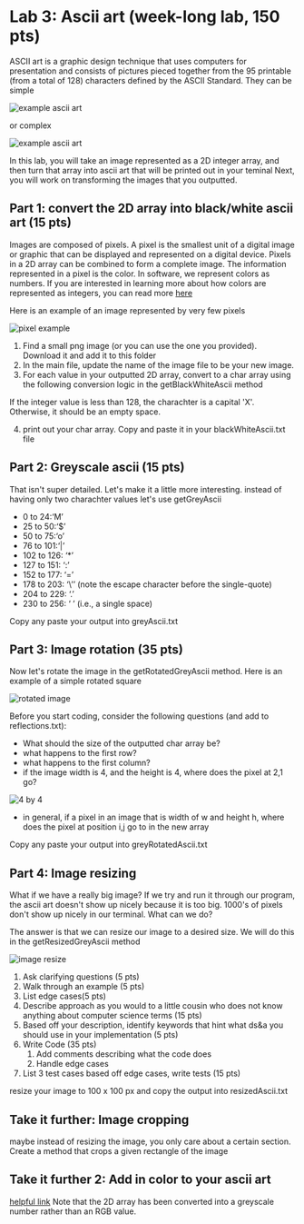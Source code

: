 # Lab 3: Ascii art (week-long lab, 150 pts)

ASCII art is a graphic design technique that uses computers for presentation and consists of pictures pieced together from the 95 printable 
(from a total of 128) characters defined by the ASCII Standard. 
They can be simple


![example ascii art](https://i.pinimg.com/236x/41/9a/b2/419ab2116c5c218a3fb6adaf3e8e8400--ascii-art-keyboard.jpg)


or complex


![example ascii art](https://pbs.twimg.com/media/CIdWGtFWwAAlBu5.png)

In this lab, you will take an image represented as a 2D integer array, and then turn that array into ascii art that will be printed out in your teminal
Next, you will work on transforming the images that you outputted.

## Part 1: convert the 2D array into black/white ascii art (15 pts)

Images are composed of pixels. A pixel is the smallest unit of a digital image or graphic that can be displayed and represented on a digital device.
Pixels in a 2D array can be combined to form a complete image. The information represented in a pixel is the color. In software, we represent colors as numbers.
If you are interested in learning more about how colors are represented as integers, you can read more [here](https://web.stanford.edu/class/cs101/image-1-introduction.html)

Here is an example of an image represented by very few pixels


![pixel example](https://encrypted-tbn0.gstatic.com/images?q=tbn:ANd9GcTw3wwImjNFJTbLnhgQbLi0M9F0oz9GgGa6Ag&usqp=CAU)

1. Find a small png image (or you can use the one you provided). Download it and add it to this folder
2. In the main file, update the name of the image file to be your new image. 
3. For each value in your outputted 2D array, convert to a char array using the following conversion logic in the getBlackWhiteAscii method
 
If the integer value is less than 128, the charachter is a capital 'X'. Otherwise, it should be an empty space. 


4. print out your char array. Copy and paste it in your blackWhiteAscii.txt file

## Part 2: Greyscale ascii (15 pts)
That isn't super detailed. Let's make it a little more interesting. instead of having only two charachter values let's use getGreyAscii
* 0 to 24:‘M’
* 25 to 50:‘$’
* 50 to 75:‘o’
* 76 to 101:‘|’
* 102 to 126: ‘*’
* 127 to 151: ‘:’
* 152 to 177: ‘=’
* 178 to 203: ‘\’’ (note the escape character before the single-quote)
* 204 to 229: ‘.’
* 230 to 256: ‘ ’ (i.e., a single space)

Copy any paste your output into greyAscii.txt

## Part 3: Image rotation (35 pts)
Now let's rotate the image in the getRotatedGreyAscii method.
Here is an example of a simple rotated square


![rotated image](https://assets.leetcode.com/uploads/2020/08/28/mat1.jpg)


Before you start coding, consider the following questions (and add to reflections.txt):
* What should the size of the outputted char array be?
* what happens to the first row?
* what happens to the first column?
* if the image width is 4, and the height is 4, where does the pixel at 2,1 go? 


![4 by 4](http://theoryofprogramming.azurewebsites.net/wp-content/uploads/2017/12/rotate-1.jpg)


* in general, if a pixel in an image that is width of w and height h, where does the pixel at position i,j go to in the new array

Copy any paste your output into greyRotatedAscii.txt

## Part 4: Image resizing 
What if we have a really big image? If we try and run it through our program, 
the ascii art doesn't show up nicely because it is too big. 1000's of pixels don't show up nicely in our terminal. What can we do?

The answer is that we can resize our image to a desired size. We will do this in the getResizedGreyAscii method


![image resize](https://1mhowto.com/wp-content/uploads/2014/12/app-resizeme-512.png)


1. Ask clarifying questions (5 pts)
2. Walk through an example (5 pts)
3. List  edge cases(5 pts)
4. Describe approach as you would to a little cousin who does not know anything about computer science terms (15 pts)
5. Based off your description, identify keywords that hint what ds&a you should use in your implementation (5 pts)
6. Write Code (35 pts)
    1. Add comments describing what the code does 
    2. Handle edge cases
7. List 3 test cases based off edge cases, write tests  (15 pts)

resize your image to 100 x 100 px and copy the output into resizedAscii.txt

## Take it further: Image cropping
maybe instead of resizing the image, you only care about a certain section. Create a method that crops a given rectangle of the image

## Take it further 2: Add in color to your ascii art
[helpful link](https://stackoverflow.com/questions/5762491/how-to-print-color-in-console-using-system-out-println)
Note that the 2D array has been converted into a greyscale number rather than an RGB value. 
